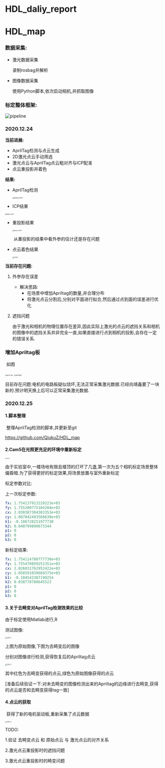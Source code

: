 # HDL_daliy_report

# HDL_map

### 数据采集:

- 激光数据采集

  录制rosbag并解析

- 图像数据采集

  使用Python脚本,依次启动相机,并抓取图像

### 标定整体框架:

![pipeline](image/pipeline.png)

### 2020.12.24

**当前进展:**

- AprilTag检测与点云生成
- 2D激光点云手动筛选
- 激光点云与AprilTag点云粗对齐与ICP配准
- 点云重投影并着色



**结果:**

- AprilTag检测

  <img src="image/apriltag_detect.png" alt="apriltag_detect" style="zoom:30%;" />

- ICP结果

<img src="image/align_result.png" alt="align_result" style="zoom:30%;" />

- 重投影结果

  <img src="image/reproj_result.png" alt="reproj_result" style="zoom:30%;" />

  ​	从重投影的结果中看外参的估计还是存在问题
  
- 点云着色结果

  <img src="image/result1.png" alt="result" style="zoom:33%;" />

**当前存在问题:**

1. 外参存在误差
   - 解决思路:
     - 在场景中增加Apriltag的数量,并合理分布
     - 将激光点云分割后,分别对平面进行拟合,然后通过点到面的误差进行优化
   
2. 遮挡问题

   由于激光和相机的物理位置存在差异,因此实际上激光的点云的遮挡关系和相机的图像中的遮挡关系并非完全一直,如果直接进行点到相机的投影,会存在一定的错误关系.





### 增加Apriltag板

​	如图

<img src="image/apriltag1.png" alt="april new" style="zoom:33%;" />

<img src="image/apriltag2.png" alt="apriltag2" style="zoom:33%;" />

目前存在问题:电机的电路板疑似烧坏,无法正常采集激光数据.已经向靖鑫要了一块新的.预计明天换上后可以正常采集激光数据.





### 2020.12.25

#### 1.脚本整理

​	整理AprilTag检测的脚本,并更新至git

https://github.com/QiukuZ/HDL_map



#### 2.Cam5在光照更充足的环境中重新标定

<img src="image/1225-2.png" alt="1225-2" style="zoom:25%;" />

由于实验室中,一楼场地有限且楼顶的灯坏了几盏,第一次为五个相机标定场景整体偏昏暗.为了获得更好的标定效果,将场景放置与室外重新标定



标定参数对比:

上一次标定参数:

```yaml
fx: 1.754137913229223e+03 
fy: 1.755200775104204e+03 
cx: 2.030387304383353e+03
cy: 1.087842493568630e+03
k1: -0.106728251977730
k2: 0.040799890673344
p1: 0
p2: 0
k3: 0
```

新标定结果:

```yaml
fx: 1.754114780777730e+03
fy: 1.755470859251351e+03
cx: 2.026031762952422e+03
cy: 1.058591039669375e+03
k1: -0.104542307198254
k2: 0.038770788645523
p1: 0
p2: 0
k3: 0
```



#### 3.关于去畸变对AprilTag检测效果的比较

由于标定使用Matlab进行,R

测试图像:

<img src="image/1225.png" alt="1225-1" style="zoom:33%;" />

上图为原始图像,下图为去畸变后的图像

分别对图像进行检测,获得恢复后的Apriltag点云

<img src="image/1225-3.png" alt="1225-3" style="zoom:33%;" />

其中红色为去畸变获得的点云,绿色为原始图像获得的点云

[准备后续验证一下:对未去畸变的图像检测出来的Apriltag的边缘进行去畸变,获得的点云是否和去畸变获得tag一致]



#### 4.点云的获取

​	获得了新的电机驱动板,重新采集了点云数据

<img src="image/1225-4.png" alt="1225-4" style="zoom:33%;" />





TODO:

1.验证 去畸变点云 和 原始点云 与 激光点云的对齐关系 

2.激光点云重投影时的遮挡问题

3.激光点云重投影时的畸变问题